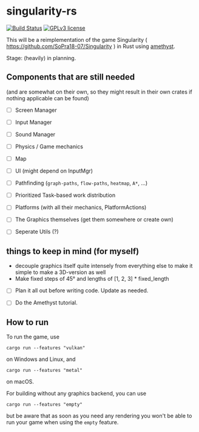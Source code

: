 # singularity-rs
[![Build Status](https://travis-ci.com/singularity-rs/singularity-rs.svg?branch=master)](https://travis-ci.com/singularity-rs/singularity-rs)
[![GPLv3 license](https://img.shields.io/badge/License-GPLv3-blue.svg)](http://perso.crans.org/besson/LICENSE.html)

This will be a reimplementation of the game Singularity ( https://github.com/SoPra18-07/Singularity ) in Rust using [amethyst](https://amethyst.rs/).

Stage: (heavily) in planning.


## Components that are still needed
(and are somewhat on their own, so they might result in their own crates if nothing applicable can be found)

<!-- - [ ] Units/Sprites (including health-system, spawn till death) -->
- [ ] Screen Manager
- [ ] Input Manager
- [ ] Sound Manager
- [ ] Physics / Game mechanics
- [ ] Map
- [ ] UI (might depend on InputMgr)
- [ ] Pathfinding (`graph-paths`, `flow-paths`, `heatmap`, `A*`, ...)
- [ ] Prioritized Task-based work distribution
- [ ] Platforms (with all their mechanics, PlatformActions)
- [ ] The Graphics themselves (get them somewhere or create own)
- [ ] Seperate Utils (?)



## things to keep in mind (for myself)

- decouple graphics itself quite intensely from everything else to make it simple to make a 3D-version as well
- Make fixed steps of 45° and lengths of [1, 2, 3] * fixed_length
- [ ] Plan it all out before writing code. Update as needed.
- [ ] Do the Amethyst tutorial.




## How to run

To run the game, use

```
cargo run --features "vulkan"
```

on Windows and Linux, and

```
cargo run --features "metal"
```

on macOS.

For building without any graphics backend, you can use

```
cargo run --features "empty"
```

but be aware that as soon as you need any rendering you won't be able to run your game when using
the `empty` feature.
